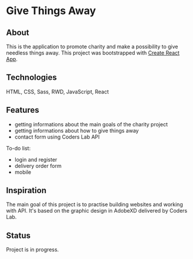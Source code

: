 # Give Things Away

## About
This is the application to promote charity and make a possibility to give needless things away. This project was bootstrapped with [Create React App](https://github.com/facebook/create-react-app).

## Technologies
HTML, CSS, Sass, RWD, JavaScript, React

## Features
* getting informations about the main goals of the charity project
* getting informations about how to give things away
* contact form using Coders Lab API

To-do list:
* login and register
* delivery order form
* mobile

## Inspiration
The main goal of this project is to practise building websites and working with API. It's based on the graphic design in AdobeXD delivered by Coders Lab.

## Status
Project is in progress.
